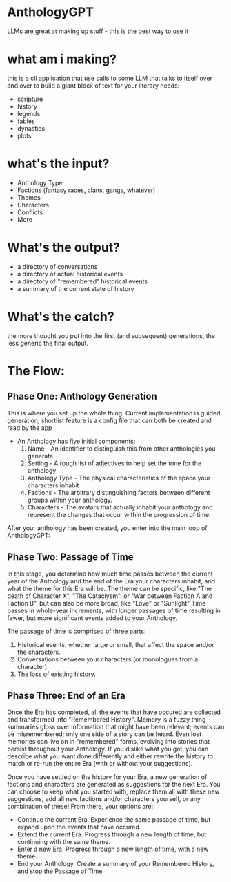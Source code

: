 # AnthologyGPT
LLMs are great at making up stuff - this is the best way to use it


# what am i making?

this is a cli application that use calls to some LLM that talks to itself over and over to build a giant block of text for your literary needs:

- scripture
- history
- legends
- fables
- dynasties
- plots

# what's the input?

- Anthology Type
- Factions (fantasy races, clans, gangs, whatever)
- Themes
- Characters
- Conflicts
- More

# What's the output?

- a directory of conversations
- a directory of actual historical events
- a directory of "remembered" historical events
- a summary of the current state of history

# What's the catch?

the more thought you put into the first (and subsequent) generations, the less generic the final output.


# The Flow:

## Phase One: Anthology Generation

This is where you set up the whole thing. Current implementation is guided generation, shortlist feature is a config file that can both be created and read by the app

- An Anthology has five initial components:
    1. Name - An identifier to distinguish this from other anthologies you generate
    2. Setting - A rough list of adjectives to help set the tone for the anthology
    3. Anthology Type - The physical characteristics of the space your characters inhabit
    4. Factions - The arbitrary distinguishing factors between different groups within your anthology.
    5. Characters - The avatars that actually inhabit your anthology and represent the changes that occur within the progression of time.

After your anthology has been created, you enter into the main loop of AnthologyGPT:

## Phase Two: Passage of Time

In this stage, you determine how much time passes between the current year of the Anthology and the end of the Era your characters inhabit, and what the theme for this Era will be.
The theme can be specific, like "The death of Character X", "The Cataclysm", or "War between Faction A and Faction B", but can also be more broad, like "Love" or "Sunlight"
Time passes in whole-year increments, with longer passages of time resulting in fewer, but more significant events added to your Anthology.

The passage of time is comprised of three parts:
1. Historical events, whether large or small, that affect the space and/or the characters.
2. Conversations between your characters (or monologues from a character).
3. The loss of existing history.

## Phase Three: End of an Era


Once the Era has completed, all the events that have occured are collected and transformed into "Remembered History".
Memory is a fuzzy thing - summaries gloss over information that might have been relevant; events can be misremembered; only one side of a story can be heard.
Even lost memories can live on in "remembered" forms, evolving into stories that persist throughout your Anthology.
If you dislike what you got, you can describe what you want done differently and either rewrite the history to match or re-run the entire Era (with or without your suggestions).

Once you have settled on the history for your Era, a new generation of factions and characters are generated as suggestions for the next Era. 
You can choose to keep what you started with, replace them all with these new suggestions, add all new factions and/or characters yourself, or any combination of these!
From there, your options are:
- Continue the current Era. Experience the same passage of time, but expand upon the events that have occured.
- Extend the current Era. Progress through a new length of time, but continuing with the same theme.
- Enter a new Era. Progress through a new length of time, with a new theme.
- End your Anthology. Create a summary of your Remembered History, and stop the Passage of Time


